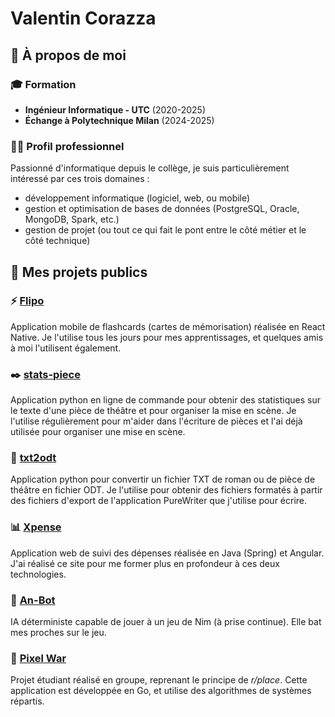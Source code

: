 # Valentin Corazza

## 🙋 À propos de moi

### 🎓 Formation

- **Ingénieur Informatique - UTC** (2020-2025)
- **Échange à Polytechnique Milan** (2024-2025)

### 🧑‍💻 Profil professionnel

Passionné d'informatique depuis le collège, je suis particulièrement intéressé par ces trois domaines :
- développement informatique (logiciel, web, ou mobile)
- gestion et optimisation de bases de données (PostgreSQL, Oracle, MongoDB, Spark, etc.)
- gestion de projet (ou tout ce qui fait le pont entre le côté métier et le côté technique)

## 📂 Mes projets publics

### ⚡ [Flipo](https://github.com/valooozz/flipo)

Application mobile de flashcards (cartes de mémorisation) réalisée en React Native.
Je l'utilise tous les jours pour mes apprentissages, et quelques amis à moi l'utilisent également.

### ✒️ [stats-piece](https://github.com/valooozz/stats-piece)

Application python en ligne de commande pour obtenir des statistiques sur le texte d'une pièce de théâtre et pour organiser la mise en scène.
Je l'utilise régulièrement pour m'aider dans l'écriture de pièces et l'ai déjà utilisée pour organiser une mise en scène.

### 📖 [txt2odt](https://github.com/valooozz/txt2odt)

Application python pour convertir un fichier TXT de roman ou de pièce de théâtre en fichier ODT.
Je l'utilise pour obtenir des fichiers formatés à partir des fichiers d'export de l'application PureWriter que j'utilise pour écrire.

### 📊 [Xpense](https://github.com/valooozz/xpense)

Application web de suivi des dépenses réalisée en Java (Spring) et Angular.
J'ai réalisé ce site pour me former plus en profondeur à ces deux technologies.

### 🐍 [An-Bot](https://github.com/valooozz/an-bot)

IA déterministe capable de jouer à un jeu de Nim (à prise continue).
Elle bat mes proches sur le jeu.

### 🏁 [Pixel War](https://github.com/valooozz/utc-sr05-pixel-war)

Projet étudiant réalisé en groupe, reprenant le principe de *r/place*.
Cette application est développée en Go, et utilise des algorithmes de systèmes répartis.
